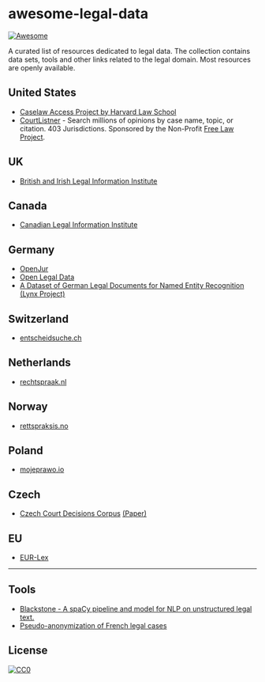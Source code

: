 # awesome-legal-data

[![Awesome](https://cdn.rawgit.com/sindresorhus/awesome/d7305f38d29fed78fa85652e3a63e154dd8e8829/media/badge.svg)](https://github.com/sindresorhus/awesome)


A curated list of resources dedicated to legal data. 
The collection contains data sets, tools and other links related to the legal domain. 
Most resources are openly available.

## United States

- [Caselaw Access Project by Harvard Law School](https://case.law/)
- [CourtListner](https://courtlistener.com) - Search millions of opinions by case name, topic, or citation. 403 Jurisdictions. Sponsored by the Non-Profit [Free Law Project](https://free.law).

## UK

- [British and Irish Legal Information Institute](http://www.bailii.org/)

## Canada

- [Canadian Legal Information Institute](https://www.canlii.org/en/)

## Germany

- [OpenJur](https://openjur.de/)
- [Open Legal Data](https://openlegaldata.io/)
- [A Dataset of German Legal Documents for Named Entity Recognition (Lynx Project)](https://github.com/elenanereiss/Legal-Entity-Recognition)

## Switzerland

-  [entscheidsuche.ch](https://entscheidsuche.ch/)

## Netherlands

- [rechtspraak.nl](https://www.rechtspraak.nl/)

## Norway

- [rettspraksis.no](https://rettspraksis.no/wiki/Forside)

## Poland

- [mojeprawo.io](https://mojeprawo.io/)

## Czech

- [Czech Court Decisions Corpus](https://lindat.mff.cuni.cz/repository/xmlui/handle/11372/LRT-3052) [(Paper)](https://arxiv.org/pdf/1910.09513.pdf)

## EU

- [EUR-Lex](https://eur-lex.europa.eu/)

---

## Tools

- [Blackstone - A spaCy pipeline and model for NLP on unstructured legal text.](https://github.com/ICLRandD/Blackstone)
- [Pseudo-anonymization of French legal cases](https://github.com/ELS-RD/anonymisation)


## License

[![CC0](http://mirrors.creativecommons.org/presskit/buttons/88x31/svg/cc-zero.svg)](https://creativecommons.org/publicdomain/zero/1.0/)
